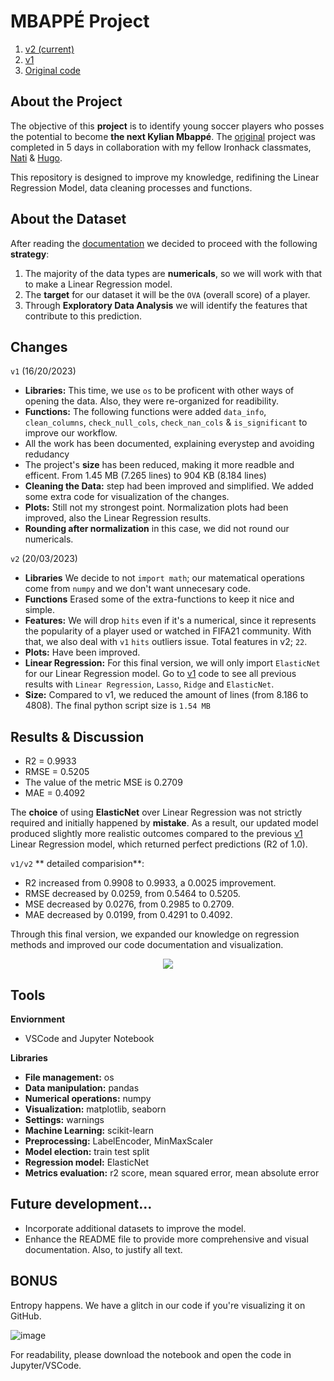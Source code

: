 # MBAPPÉ Project
1. [v2 (current)](https://github.com/isi-mube/mbappe-project/blob/main/notebook/project-mbapp%C3%A9.ipynb)
2. [v1](https://github.com/isi-mube/iron-labs/tree/main/project-mbappe)
3. [Original code](https://github.com/isi-mube/data_mid_bootcamp_project_FIFA_MoneyBall)

## About the Project
The objective of this **project** is to identify young soccer players who posses the potential to become **the next Kylian Mbappé**. The [original](https://github.com/isi-mube/data_mid_bootcamp_project_FIFA_MoneyBall) project was completed in 5 days in collaboration with my fellow Ironhack classmates, [Nati](https://github.com/natnaelfe) & [Hugo](https://github.com/HugoIronhack).

This repository is designed to improve my knowledge, redifining the Linear Regression Model, data cleaning processes and functions.

## About the Dataset
After reading the [documentation](https://www.kaggle.com/datasets/ekrembayar/fifa-21-complete-player-dataset?select=fifa21_male2.csv) we decided to proceed with the following **strategy**:

1. The majority of the data types are **numericals**, so we will work with that to make a Linear Regression model.
2. The **target** for our dataset it will be the `OVA` (overall score) of a player.
3. Through **Exploratory Data Analysis** we will identify the features that contribute to this prediction.

## Changes
`v1` (16/20/2023)
* **Libraries:** This time, we use `os` to be proficent with other ways of opening the data. Also, they were re-organized for readibility.
* **Functions:** The following functions were added `data_info`, `clean_columns`, `check_null_cols`, `check_nan_cols` & `is_significant` to improve our workflow.
* All the work has been documented, explaining everystep and avoiding redudancy
* The project's **size** has been reduced, making it more readble and efficent. From 1.45 MB (7.265 lines) to 904 KB (8.184 lines)
* **Cleaning the Data:** step had been improved and simplified. We added some extra code for visualization of the changes.
* **Plots:** Still not my strongest point. Normalization plots had been improved, also the Linear Regression results.
* **Rounding after normalization** in this case, we did not round our numericals.

`v2` (20/03/2023)
* **Libraries** We decide to not `import math`; our matematical operations come from `numpy` and we don't want unnecesary code.
* **Functions** Erased some of the extra-functions to keep it nice and simple.
* **Features:** We will drop `hits` even if it's a numerical, since it represents the popularity of a player used or watched in FIFA21 community. With that, we also deal with `v1` `hits` outliers issue. Total features in v2; `22`.
* **Plots:** Have been improved.
* **Linear Regression:** For this final version, we will only import `ElasticNet` for our Linear Regression model. Go to [v1](https://github.com/isi-mube/iron-labs/tree/main/project-mbappe) code to see all previous results with `Linear Regression`, `Lasso`, `Ridge` and `ElasticNet`.
* **Size:** Compared to v1, we reduced the amount of lines (from 8.186 to 4808). The final python script size is `1.54 MB`

## Results & Discussion
* R2 =  0.9933
* RMSE =  0.5205
* The value of the metric MSE is  0.2709
* MAE =  0.4092

The **choice** of using **ElasticNet** over Linear Regression was not strictly required and initially happened by **mistake**. As a result, our updated model produced slightly more realistic outcomes compared to the previous [v1](https://github.com/isi-mube/iron-labs/tree/main/project-mbappe) Linear Regression model, which returned perfect predictions (R2 of 1.0).

`v1/v2` ** detailed comparision**:
* R2 increased from 0.9908 to 0.9933, a 0.0025 improvement.
* RMSE decreased by 0.0259, from 0.5464 to 0.5205.
* MSE decreased by 0.0276, from 0.2985 to 0.2709.
* MAE decreased by 0.0199, from 0.4291 to 0.4092.

Through this final version, we expanded our knowledge on regression methods and improved our code documentation and visualization.

<p align="center">
  <img src="https://user-images.githubusercontent.com/90038586/226585162-6dd8e0dc-aa72-4867-a348-76316aca3553.png"/>
</p>

## Tools
**Enviornment**
* VSCode and Jupyter Notebook

**Libraries**
* **File management:** os
* **Data manipulation:** pandas
* **Numerical operations:** numpy
* **Visualization:** matplotlib, seaborn
* **Settings:** warnings
* **Machine Learning:** scikit-learn
* **Preprocessing:** LabelEncoder, MinMaxScaler
* **Model election:** train test split
* **Regression model:** ElasticNet
* **Metrics evaluation:** r2 score, mean squared error, mean absolute error

## Future development...
* Incorporate additional datasets to improve the model.
* Enhance the README file to provide more comprehensive and visual documentation. Also, to justify all text.

## BONUS
Entropy happens. We have a glitch in our code if you're visualizing it on GitHub.

![image](https://user-images.githubusercontent.com/90038586/226587768-239a6605-ac15-4ae0-93e2-3d8bf2d7d82b.png)

For readability, please download the notebook and open the code in Jupyter/VSCode.

